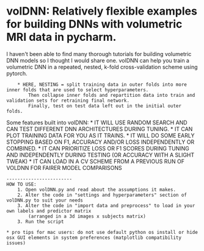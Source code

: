 # volDNN: Relatively flexible examples for building DNNs with volumetric MRI data in pycharm. 

I haven't been able to find many thorough tutorials for building volumetric DNN models so I thought I would share one. volDNN can help you train a volumetric DNN in a repeated, nested, k-fold cross-validation scheme using pytorch. 
    
        * HERE, NESTING = split training data in outer folds into more inner folds that are used to select hyperparameters.
            Then collapse inner folds and repartition data into train and validation sets for retraining final network.
            Finally, test on test data left out in the initial outer folds.
            
Some features built into volDNN: 
        * IT WILL USE RANDOM SEARCH AND CAN TEST DIFFERENT DNN ARCHITECTURES DURING TUNING. 
        * IT CAN PLOT TRAINING DATA FOR YOU AS IT TRAINS. 
        * IT WILL DO SOME EARLY STOPPING BASED ON F1, ACCURACY AND/OR LOSS INDEPENDENTLY OR COMBINED.
        * IT CAN PRIORITIZE LOSS OR F1 SCORES DURING TUNING AND INDEPENDENTLY DURING TESTING 
            (OR ACCURACY WITH A SLIGHT TWEAK)
        * IT CAN LOAD IN A CV SCHEME FROM A PREVIOUS RUN OF VOLDNN FOR FAIRER MODEL COMPARISONS
    
    ------------------------
    HOW TO USE:     
        1. Open volDNN.py and read about the assumptions it makes.
        2. Alter the code in "settings and hyperparameters" section of volDNN.py to suit your needs
        3. Alter the code in "import data and preprocess" to load in your own labels and predictor matrix 
            (arranged in a 3d images x subjects matrix)
        3. Run the script
        
    * pro tips for mac users: do not use default python os install or hide osx GUI elements in system preferences (matplotlib compatibility issues)
